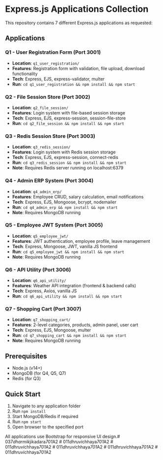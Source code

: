 # Express.js Applications Collection

This repository contains 7 different Express.js applications as requested:

## Applications

### Q1 - User Registration Form (Port 3001)
- **Location**: `q1_user_registration/`
- **Features**: Registration form with validation, file upload, download functionality
- **Tech**: Express, EJS, express-validator, multer
- **Run**: `cd q1_user_registration && npm install && npm start`

### Q2 - File Session Store (Port 3002)
- **Location**: `q2_file_session/`
- **Features**: Login system with file-based session storage
- **Tech**: Express, EJS, express-session, session-file-store
- **Run**: `cd q2_file_session && npm install && npm start`

### Q3 - Redis Session Store (Port 3003)
- **Location**: `q3_redis_session/`
- **Features**: Login system with Redis session storage
- **Tech**: Express, EJS, express-session, connect-redis
- **Run**: `cd q3_redis_session && npm install && npm start`
- **Note**: Requires Redis server running on localhost:6379

### Q4 - Admin ERP System (Port 3004)
- **Location**: `q4_admin_erp/`
- **Features**: Employee CRUD, salary calculation, email notifications
- **Tech**: Express, EJS, Mongoose, bcrypt, nodemailer
- **Run**: `cd q4_admin_erp && npm install && npm start`
- **Note**: Requires MongoDB running

### Q5 - Employee JWT System (Port 3005)
- **Location**: `q5_employee_jwt/`
- **Features**: JWT authentication, employee profile, leave management
- **Tech**: Express, Mongoose, JWT, vanilla JS frontend
- **Run**: `cd q5_employee_jwt && npm install && npm start`
- **Note**: Requires MongoDB running

### Q6 - API Utility (Port 3006)
- **Location**: `q6_api_utility/`
- **Features**: Weather API integration (frontend & backend calls)
- **Tech**: Express, Axios, vanilla JS
- **Run**: `cd q6_api_utility && npm install && npm start`

### Q7 - Shopping Cart (Port 3007)
- **Location**: `q7_shopping_cart/`
- **Features**: 2-level categories, products, admin panel, user cart
- **Tech**: Express, EJS, Mongoose, multer
- **Run**: `cd q7_shopping_cart && npm install && npm start`
- **Note**: Requires MongoDB running

## Prerequisites

- Node.js (v14+)
- MongoDB (for Q4, Q5, Q7)
- Redis (for Q3)

## Quick Start

1. Navigate to any application folder
2. Run `npm install`
3. Start MongoDB/Redis if required
4. Run `npm start`
5. Open browser to the specified port

All applications use Bootstrap for responsive UI design.#   0 3 7 _ d h a r m i k _ j i k a d a r a _ 7 0 1 _ A 2  
 #   0 1 1 _ d h r u v i _ c h h a y a _ 7 0 1 _ A 2  
 #   0 1 1 _ d h r u v i _ c h h a y a _ 7 0 1 _ A 2  
 #   0 1 1 _ d h r u v i _ c h h a y a _ 7 0 1 _ A 2  
 #   0 1 1 _ d h r u v i _ c h h a y a _ 7 0 1 _ A 2  
 #   0 1 1 _ d h r u v i _ c h h a y a _ 7 0 1 _ A 2  
 